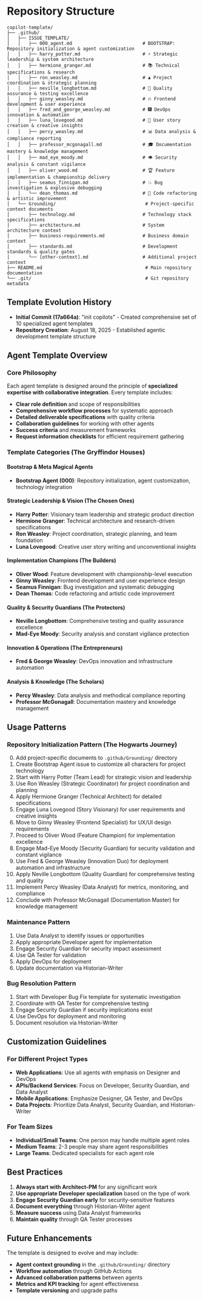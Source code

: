 # Repository Structure

```
copilot-template/
├── .github/
│   ├── ISSUE_TEMPLATE/
│   │   ├── 000_agent.md                          # BOOTSTRAP: Repository initialization & agent customization
│   │   ├── harry_potter.md                       # ⚡ Strategic leadership & system architecture
│   │   ├── hermione_granger.md                   # 📚 Technical specifications & research
│   │   ├── ron_weasley.md                        # ♟️ Project coordination & strategic planning  
│   │   ├── neville_longbottom.md                 # 🌱 Quality assurance & testing excellence
│   │   ├── ginny_weasley.md                      # 🔥 Frontend development & user experience
│   │   ├── fred_and_george_weasley.md            # 🎆 DevOps innovation & automation
│   │   ├── luna_lovegood.md                      # 🦅 User story creation & creative insights
│   │   ├── percy_weasley.md                      # 📊 Data analysis & compliance reporting
│   │   ├── professor_mcgonagall.md               # 🎓 Documentation mastery & knowledge management
│   │   ├── mad_eye_moody.md                      # 👁️ Security analysis & constant vigilance
│   │   ├── oliver_wood.md                        # 🏆 Feature implementation & championship delivery
│   │   ├── seamus_finnigan.md                    # 💥 Bug investigation & explosive debugging
│   │   └── dean_thomas.md                        # 🎨 Code refactoring & artistic improvement
│   └── Grounding/                                 # Project-specific context documents
│       ├── technology.md                         # Technology stack specifications
│       ├── architecture.md                       # System architecture context
│       ├── business-requirements.md              # Business domain context
│       ├── standards.md                          # Development standards & quality gates
│       └── [other-context].md                    # Additional project context
├── README.md                                      # Main repository documentation
└── .git/                                          # Git repository metadata
```

## Template Evolution History

- **Initial Commit (17a664a)**: "init copilots" - Created comprehensive set of 10 specialized agent templates
- **Repository Creation**: August 18, 2025 - Established agentic development template structure

## Agent Template Overview

### Core Philosophy
Each agent template is designed around the principle of **specialized expertise with collaborative integration**. Every template includes:

- **Clear role definition** and scope of responsibilities
- **Comprehensive workflow processes** for systematic approach
- **Detailed deliverable specifications** with quality criteria
- **Collaboration guidelines** for working with other agents
- **Success criteria** and measurement frameworks
- **Request information checklists** for efficient requirement gathering

### Template Categories (The Gryffindor Houses)

#### **Bootstrap & Meta Magical Agents**
- **Bootstrap Agent (000)**: Repository initialization, agent customization, technology integration

#### **Strategic Leadership & Vision (The Chosen Ones)**
- **Harry Potter**: Visionary team leadership and strategic product direction
- **Hermione Granger**: Technical architecture and research-driven specifications
- **Ron Weasley**: Project coordination, strategic planning, and team foundation
- **Luna Lovegood**: Creative user story writing and unconventional insights

#### **Implementation Champions (The Builders)**
- **Oliver Wood**: Feature development with championship-level execution
- **Ginny Weasley**: Frontend development and user experience design
- **Seamus Finnigan**: Bug investigation and systematic debugging
- **Dean Thomas**: Code refactoring and artistic code improvement

#### **Quality & Security Guardians (The Protectors)**
- **Neville Longbottom**: Comprehensive testing and quality assurance excellence
- **Mad-Eye Moody**: Security analysis and constant vigilance protection

#### **Innovation & Operations (The Entrepreneurs)**
- **Fred & George Weasley**: DevOps innovation and infrastructure automation

#### **Analysis & Knowledge (The Scholars)**
- **Percy Weasley**: Data analysis and methodical compliance reporting
- **Professor McGonagall**: Documentation mastery and knowledge management

## Usage Patterns

### **Repository Initialization Pattern (The Hogwarts Journey)**
0. Add project-specific documents to `.github/Grounding/` directory
1. Create Bootstrap Agent issue to customize all characters for project technology
2. Start with Harry Potter (Team Lead) for strategic vision and leadership
3. Use Ron Weasley (Strategic Coordinator) for project coordination and planning
4. Apply Hermione Granger (Technical Architect) for detailed specifications
5. Engage Luna Lovegood (Story Visionary) for user requirements and creative insights
6. Move to Ginny Weasley (Frontend Specialist) for UX/UI design requirements
7. Proceed to Oliver Wood (Feature Champion) for implementation excellence
8. Engage Mad-Eye Moody (Security Guardian) for security validation and constant vigilance
9. Use Fred & George Weasley (Innovation Duo) for deployment automation and infrastructure
10. Apply Neville Longbottom (Quality Guardian) for comprehensive testing and quality
11. Implement Percy Weasley (Data Analyst) for metrics, monitoring, and compliance
12. Conclude with Professor McGonagall (Documentation Master) for knowledge management

### **Maintenance Pattern**
1. Use Data Analyst to identify issues or opportunities
2. Apply appropriate Developer agent for implementation
3. Engage Security Guardian for security impact assessment
4. Use QA Tester for validation
5. Apply DevOps for deployment
6. Update documentation via Historian-Writer

### **Bug Resolution Pattern**
1. Start with Developer Bug Fix template for systematic investigation
2. Coordinate with QA Tester for comprehensive testing
3. Engage Security Guardian if security implications exist
4. Use DevOps for deployment and monitoring
5. Document resolution via Historian-Writer

## Customization Guidelines

### **For Different Project Types**
- **Web Applications**: Use all agents with emphasis on Designer and DevOps
- **APIs/Backend Services**: Focus on Developer, Security Guardian, and Data Analyst
- **Mobile Applications**: Emphasize Designer, QA Tester, and DevOps
- **Data Projects**: Prioritize Data Analyst, Security Guardian, and Historian-Writer

### **For Team Sizes**
- **Individual/Small Teams**: One person may handle multiple agent roles
- **Medium Teams**: 2-3 people may share agent responsibilities
- **Large Teams**: Dedicated specialists for each agent role

## Best Practices

1. **Always start with Architect-PM** for any significant work
2. **Use appropriate Developer specialization** based on the type of work
3. **Engage Security Guardian early** for security-sensitive features
4. **Document everything** through Historian-Writer agent
5. **Measure success** using Data Analyst frameworks
6. **Maintain quality** through QA Tester processes

## Future Enhancements

The template is designed to evolve and may include:
- **Agent context grounding** in the `.github/Grounding/` directory
- **Workflow automation** through GitHub Actions
- **Advanced collaboration patterns** between agents
- **Metrics and KPI tracking** for agent effectiveness
- **Template versioning** and upgrade paths
